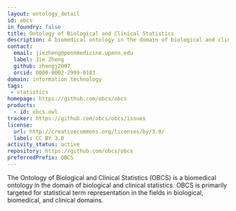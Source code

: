 ```yaml
---
layout: ontology_detail
id: obcs
in_foundry: false
title: Ontology of Biological and Clinical Statistics
description: A biomedical ontology in the domain of biological and clinical statistics.
contact:
  email: jiezheng@pennmedicine.upenn.edu
  label: Jie Zheng
  github: zhengj2007
  orcid: 0000-0002-2999-0103
domain: information technology
tags:
 - statistics
homepage: https://github.com/obcs/obcs
products:
  - id: obcs.owl
tracker: https://github.com/obcs/obcs/issues
license:
  url: http://creativecommons.org/licenses/by/3.0/
  label: CC BY 3.0
activity_status: active
repository: https://github.com/obcs/obcs
preferredPrefix: OBCS
---
```


The Ontology of Biological and Clinical Statistics (OBCS) is a biomedical ontology in the domain of biological and clinical statistics. OBCS is primarily targeted for statistical term representation in the fields in biological, biomedical, and clinical domains.
